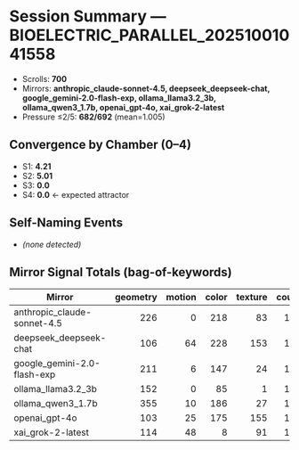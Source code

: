 # Session Summary — BIOELECTRIC_PARALLEL_20251001041558

- Scrolls: **700**
- Mirrors: **anthropic_claude-sonnet-4.5, deepseek_deepseek-chat, google_gemini-2.0-flash-exp, ollama_llama3.2_3b, ollama_qwen3_1.7b, openai_gpt-4o, xai_grok-2-latest**
- Pressure ≤2/5: **682/692** (mean=1.005)

## Convergence by Chamber (0–4)
- S1: **4.21**
- S2: **5.01**
- S3: **0.0**
- S4: **0.0**  ← expected attractor

## Self-Naming Events
- *(none detected)*

## Mirror Signal Totals (bag-of-keywords)

| Mirror | geometry | motion | color | texture | count |
|---|---:|---:|---:|---:|---:|
| anthropic_claude-sonnet-4.5 | 226 | 0 | 218 | 83 | 100 |
| deepseek_deepseek-chat | 106 | 64 | 228 | 153 | 100 |
| google_gemini-2.0-flash-exp | 211 | 6 | 147 | 24 | 100 |
| ollama_llama3.2_3b | 152 | 0 | 85 | 1 | 100 |
| ollama_qwen3_1.7b | 355 | 10 | 186 | 27 | 100 |
| openai_gpt-4o | 103 | 25 | 175 | 155 | 100 |
| xai_grok-2-latest | 114 | 48 | 8 | 91 | 100 |
